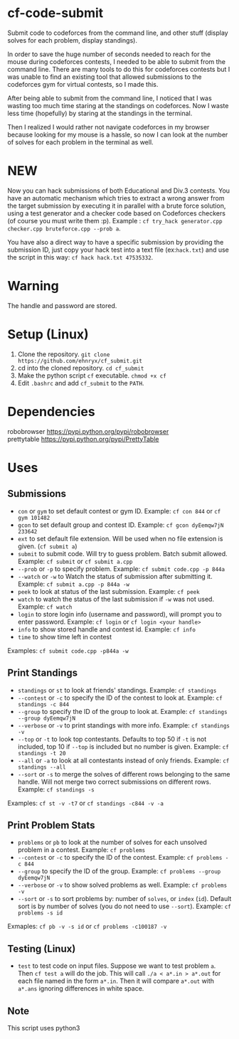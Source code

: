 # cf-code-submit
Submit code to codeforces from the command line, and other stuff (display solves for each problem, display standings). <br />

In order to save the huge number of seconds needed to reach for the mouse during codeforces contests, I needed to be able to submit from the command line. There are many tools to do this for codeforces contests but I was unable to find an existing tool that allowed submissions to the codeforces gym for virtual contests, so I made this.

After being able to submit from the command line, I noticed that I was wasting too much time staring at the standings on codeforces. Now I waste less time (hopefully) by staring at the standings in the terminal.

Then I realized I would rather not navigate codeforces in my browser because looking for my mouse is a hassle, so now I can look at the number of solves for each problem in the terminal as well.

# NEW
Now you can hack submissions of both Educational and Div.3 contests. You have an automatic mechanism which tries to extract a wrong answer from the target submission by executing it in parallel with a brute force solution, using a test generator and a checker code based on Codeforces checkers (of course you must write them :p).
Example : `cf try_hack generator.cpp checker.cpp bruteforce.cpp --prob a`.

You have also a direct way to have a specific submission by providing the submission ID, just copy your hack test into a text file (ex:`hack.txt`) and use the script in this way: `cf hack hack.txt 47535332`.

# Warning
The handle and password are stored.

# Setup (Linux)
1. Clone the repository. `git clone https://github.com/ehnryx/cf_submit.git`
1. cd into the cloned repository. `cd cf_submit`
1. Make the python script `cf` executable. `chmod +x cf`
1. Edit `.bashrc` and add `cf_submit` to the `PATH`.

# Dependencies
robobrowser https://pypi.python.org/pypi/robobrowser <br />
prettytable https://pypi.python.org/pypi/PrettyTable <br />

# Uses
## Submissions
- `con` or `gym` to set default contest or gym ID. Example: `cf con 844` or `cf gym 101482`
- `gcon` to set default group and contest ID. Example: `cf gcon dyEemqw7jN 233642`
- `ext` to set default file extension. Will be used when no file extension is given. (`cf submit a`)
- `submit` to submit code. Will try to guess problem. Batch submit allowed. Example: `cf submit` or `cf submit a.cpp`
- `--prob` or `-p` to specify problem. Example: `cf submit code.cpp -p 844a`
- `--watch` or `-w` to Watch the status of submission after submitting it. Example: `cf submit a.cpp -p 844a -w`
- `peek` to look at status of the last submission. Example: `cf peek`
- `watch` to watch the status of the last submission if `-w` was not used. Example: `cf watch`
- `login` to store login info (username and password), will prompt you to enter password. Example: `cf login` or `cf login <your handle>`
- `info` to show stored handle and contest id. Example: `cf info`
- `time` to show time left in contest

Examples: `cf submit code.cpp -p844a -w` <br />

## Print Standings
- `standings` or `st` to look at friends' standings. Example: `cf standings`
- `--contest` or `-c` to specify the ID of the contest to look at. Example: `cf standings -c 844`
- `--group` to specify the ID of the group to look at. Example: `cf standings --group dyEemqw7jN`
- `--verbose` or `-v` to print standings with more info. Example: `cf standings -v`
- `--top` or `-t` to look top contestants. Defaults to top 50 if `-t` is not included, top 10 if `--top` is included but no number is given. Example: `cf standings -t 20`
- `--all` or `-a` to look at all contestants instead of only friends. Example: `cf standings --all`
- `--sort` or `-s` to merge the solves of different rows belonging to the same handle. Will not merge two correct submissions on different rows. Example: `cf standings -s`

Examples: `cf st -v -t7` or `cf standings -c844 -v -a` <br />

## Print Problem Stats
- `problems` or `pb` to look at the number of solves for each unsolved problem in a contest. Example: `cf problems`
- `--contest` or `-c` to specify the ID of the contest. Example: `cf problems -c 844`
- `--group` to specify the ID of the group. Example: `cf problems --group dyEemqw7jN`
- `--verbose` or `-v` to show solved problems as well. Example: `cf problems -v`
- `--sort` or `-s` to sort problems by: number of `solves`, or `index` (`id`). Default sort is by number of solves (you do not need to use `--sort`). Example: `cf problems -s id`

Exmaples: `cf pb -v -s id` or `cf problems -c100187 -v` <br />

## Testing (Linux)
- `test` to test code on input files. Suppose we want to test problem `a`.
Then `cf test a` will do the job. This will call `./a < a*.in > a*.out` for each file named in the form `a*.in`. Then it will compare `a*.out` with `a*.ans` ignoring differences in white space.


## Note
This script uses python3
